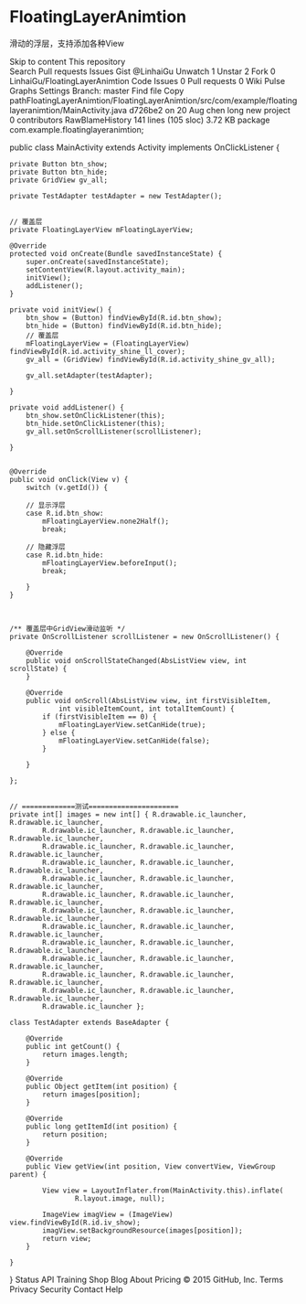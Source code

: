 # FloatingLayerAnimtion
滑动的浮层，支持添加各种View


Skip to content
This repository  
Search
Pull requests
Issues
Gist
 @LinhaiGu
 Unwatch 1
  Unstar 2
  Fork 0 LinhaiGu/FloatingLayerAnimtion
 Code  Issues 0  Pull requests 0  Wiki  Pulse  Graphs  Settings
Branch: master Find file Copy pathFloatingLayerAnimtion/FloatingLayerAnimtion/src/com/example/floatinglayeranimtion/MainActivity.java
d726be2  on 20 Aug
 chen long new project
0 contributors
RawBlameHistory     141 lines (105 sloc)  3.72 KB
package com.example.floatinglayeranimtion;


public class MainActivity extends Activity implements OnClickListener {

	private Button btn_show;
	private Button btn_hide;
	private GridView gv_all;

	private TestAdapter testAdapter = new TestAdapter();


	// 覆盖层
	private FloatingLayerView mFloatingLayerView;

	@Override
	protected void onCreate(Bundle savedInstanceState) {
		super.onCreate(savedInstanceState);
		setContentView(R.layout.activity_main);
		initView();
		addListener();
	}

	private void initView() {
		btn_show = (Button) findViewById(R.id.btn_show);
		btn_hide = (Button) findViewById(R.id.btn_hide);
		// 覆盖层
		mFloatingLayerView = (FloatingLayerView) findViewById(R.id.activity_shine_ll_cover);
		gv_all = (GridView) findViewById(R.id.activity_shine_gv_all);

		gv_all.setAdapter(testAdapter);

	}

	private void addListener() {
		btn_show.setOnClickListener(this);
		btn_hide.setOnClickListener(this);
		gv_all.setOnScrollListener(scrollListener);

	}


	@Override
	public void onClick(View v) {
		switch (v.getId()) {

		// 显示浮层
		case R.id.btn_show:
			mFloatingLayerView.none2Half();
			break;

		// 隐藏浮层
		case R.id.btn_hide:
			mFloatingLayerView.beforeInput();
			break;

		}
	}

	

	/** 覆盖层中GridView滑动监听 */
	private OnScrollListener scrollListener = new OnScrollListener() {

		@Override
		public void onScrollStateChanged(AbsListView view, int scrollState) {
		}

		@Override
		public void onScroll(AbsListView view, int firstVisibleItem,
				int visibleItemCount, int totalItemCount) {
			if (firstVisibleItem == 0) {
				mFloatingLayerView.setCanHide(true);
			} else {
				mFloatingLayerView.setCanHide(false);
			}

		}

	};


	// =============测试======================
	private int[] images = new int[] { R.drawable.ic_launcher, R.drawable.ic_launcher,
			R.drawable.ic_launcher, R.drawable.ic_launcher, R.drawable.ic_launcher,
			R.drawable.ic_launcher, R.drawable.ic_launcher, R.drawable.ic_launcher,
			R.drawable.ic_launcher, R.drawable.ic_launcher, R.drawable.ic_launcher,
			R.drawable.ic_launcher, R.drawable.ic_launcher, R.drawable.ic_launcher,
			R.drawable.ic_launcher, R.drawable.ic_launcher, R.drawable.ic_launcher,
			R.drawable.ic_launcher, R.drawable.ic_launcher, R.drawable.ic_launcher,
			R.drawable.ic_launcher, R.drawable.ic_launcher, R.drawable.ic_launcher,
			R.drawable.ic_launcher, R.drawable.ic_launcher, R.drawable.ic_launcher,
			R.drawable.ic_launcher, R.drawable.ic_launcher, R.drawable.ic_launcher,
			R.drawable.ic_launcher, R.drawable.ic_launcher, R.drawable.ic_launcher,
			R.drawable.ic_launcher, R.drawable.ic_launcher, R.drawable.ic_launcher,
			R.drawable.ic_launcher };

	class TestAdapter extends BaseAdapter {

		@Override
		public int getCount() {
			return images.length;
		}

		@Override
		public Object getItem(int position) {
			return images[position];
		}

		@Override
		public long getItemId(int position) {
			return position;
		}

		@Override
		public View getView(int position, View convertView, ViewGroup parent) {

			View view = LayoutInflater.from(MainActivity.this).inflate(
					R.layout.image, null);
			
			ImageView imagView = (ImageView) view.findViewById(R.id.iv_show);
			imagView.setBackgroundResource(images[position]);
			return view;
		}

	}

}
Status API Training Shop Blog About Pricing
© 2015 GitHub, Inc. Terms Privacy Security Contact Help
